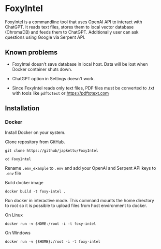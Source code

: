# FoxyIntel

FoxyIntel is a commandline tool that uses OpenAI API to interact with ChatGPT. It reads text files, stores them to local vector database (ChromaDB) and feeds them to ChatGPT. Additionally user can ask questions using Google via Serpent API.

## Known problems

- FoxyIntel doesn't save database in local host. Data will be lost when Docker container shuts down. 

- ChatGPT option in Settings doesn't work.

- Since FoxyIntel reads only text files, PDF files must be converted to .txt with tools like `pdftotext` or https://pdftotext.com

## Installation

### Docker

Install Docker on your system. 

Clone repository from GitHub.

`git clone https://github/japkettu/FoxyIntel`

`cd FoxyIntel`

Rename `.env_example` to `.env` and add your OpenAI and Serpent API keys to `.env` file

Build docker image

`docker build -t foxy-intel .`

Run docker in interactive mode. This command mounts the home directory to root so it is possible to upload files from host environment to docker.

On Linux

`docker run -v $HOME:/root -i -t foxy-intel`

On Windows

`docker run -v {$HOME}:/root -i -t foxy-intel`
